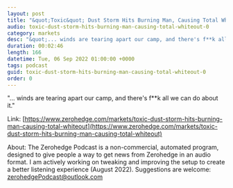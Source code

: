 ```yaml
---
layout: post
title: "&quot;Toxic&quot; Dust Storm Hits Burning Man, Causing Total Whiteout "
audio: toxic-dust-storm-hits-burning-man-causing-total-whiteout-0
category: markets
desc: "&quot;... winds are tearing apart our camp, and there's f**k all we can do about it.&quot;"
duration: 00:02:46
length: 166
datetime: Tue, 06 Sep 2022 01:00:00 +0000
tags: podcast
guid: toxic-dust-storm-hits-burning-man-causing-total-whiteout-0
order: 0
---
```

&quot;... winds are tearing apart our camp, and there's f**k all we can do about it.&quot;

Link: [https://www.zerohedge.com/markets/toxic-dust-storm-hits-burning-man-causing-total-whiteout](https://www.zerohedge.com/markets/toxic-dust-storm-hits-burning-man-causing-total-whiteout)

About: The Zerohedge Podcast is a non-commercial, automated program, designed to give people a way to get news from Zerohedge in an audio format.  I am actively working on tweaking and improving the setup to create a better listening experience (August 2022).  Suggestions are welcome: [zerohedgePodcast@outlook.com](mailto:zerohedgePodcast@outlook.com)